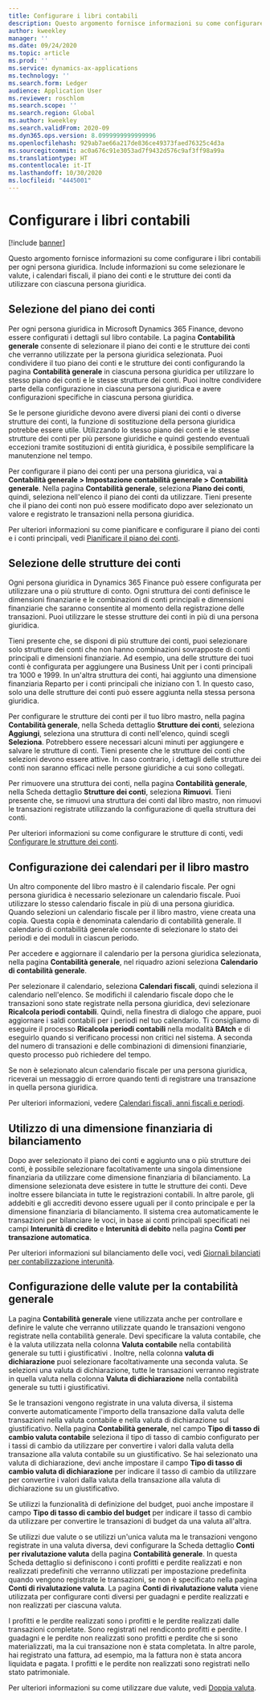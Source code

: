 ```yaml
---
title: Configurare i libri contabili
description: Questo argomento fornisce informazioni su come configurare i libri contabili per ogni persona giuridica. Include informazioni su come selezionare le valute, i calendari fiscali, il piano dei conti e le strutture dei conti da utilizzare con ciascuna persona giuridica.
author: kweekley
manager: ''
ms.date: 09/24/2020
ms.topic: article
ms.prod: ''
ms.service: dynamics-ax-applications
ms.technology: ''
ms.search.form: Ledger
audience: Application User
ms.reviewer: roschlom
ms.search.scope: ''
ms.search.region: Global
ms.author: kweekley
ms.search.validFrom: 2020-09
ms.dyn365.ops.version: 8.0999999999999996
ms.openlocfilehash: 929ab7ae66a217de836ce49373faed76325c4d3a
ms.sourcegitcommit: ac0a676c91e3053ad7f9432d576c9af3ff98a99a
ms.translationtype: HT
ms.contentlocale: it-IT
ms.lasthandoff: 10/30/2020
ms.locfileid: "4445001"
---
```

# <a name="configure-ledgers"></a>Configurare i libri contabili

[!include [banner](../includes/banner.md)]

Questo argomento fornisce informazioni su come configurare i libri contabili per ogni persona giuridica. Include informazioni su come selezionare le valute, i calendari fiscali, il piano dei conti e le strutture dei conti da utilizzare con ciascuna persona giuridica.

## <a name="selecting-the-chart-of-accounts"></a>Selezione del piano dei conti

Per ogni persona giuridica in Microsoft Dynamics 365 Finance, devono essere configurati i dettagli sul libro contabile. La pagina **Contabilità generale** consente di selezionare il piano dei conti e le strutture dei conti che verranno utilizzate per la persona giuridica selezionata. Puoi condividere il tuo piano dei conti e le strutture dei conti configurando la pagina **Contabilità generale** in ciascuna persona giuridica per utilizzare lo stesso piano dei conti e le stesse strutture dei conti. Puoi inoltre condividere parte della configurazione in ciascuna persona giuridica e avere configurazioni specifiche in ciascuna persona giuridica.

Se le persone giuridiche devono avere diversi piani dei conti o diverse strutture dei conti, la funzione di sostituzione della persona giuridica potrebbe essere utile. Utilizzando lo stesso piano dei conti e le stesse strutture dei conti per più persone giuridiche e quindi gestendo eventuali eccezioni tramite sostituzioni di entità giuridica, è possibile semplificare la manutenzione nel tempo.

Per configurare il piano dei conti per una persona giuridica, vai a **Contabilità generale \> Impostazione contabilità generale \> Contabilità generale**. Nella pagina **Contabilità generale**, seleziona **Piano dei conti**, quindi, seleziona nell'elenco il piano dei conti da utilizzare. Tieni presente che il piano dei conti non può essere modificato dopo aver selezionato un valore e registrato le transazioni nella persona giuridica.

Per ulteriori informazioni su come pianificare e configurare il piano dei conti e i conti principali, vedi [Pianificare il piano dei conti](plan-chart-of-accounts.md).

## <a name="selecting-account-structures"></a>Selezione delle strutture dei conti

Ogni persona giuridica in Dynamics 365 Finance può essere configurata per utilizzare una o più strutture di conto. Ogni struttura dei conti definisce le dimensioni finanziarie e le combinazioni di conti principali e dimensioni finanziarie che saranno consentite al momento della registrazione delle transazioni. Puoi utilizzare le stesse strutture dei conti in più di una persona giuridica.

Tieni presente che, se disponi di più strutture dei conti, puoi selezionare solo strutture dei conti che non hanno combinazioni sovrapposte di conti principali e dimensioni finanziarie. Ad esempio, una delle strutture dei tuoi conti è configurata per aggiungere una Business Unit per i conti principali tra 1000 e 1999. In un'altra struttura dei conti, hai aggiunto una dimensione finanziaria Reparto per i conti principali che iniziano con 1. In questo caso, solo una delle strutture dei conti può essere aggiunta nella stessa persona giuridica.

Per configurare le strutture dei conti per il tuo libro mastro, nella pagina **Contabilità generale**, nella Scheda dettaglio **Strutture dei conti**, seleziona **Aggiungi**, seleziona una struttura di conti nell'elenco, quindi scegli **Seleziona**. Potrebbero essere necessari alcuni minuti per aggiungere e salvare le strutture di conti. Tieni presente che le strutture dei conti che selezioni devono essere attive. In caso contrario, i dettagli delle strutture dei conti non saranno efficaci nelle persone giuridiche a cui sono collegati.

Per rimuovere una struttura dei conti, nella pagina **Contabilità generale**, nella Scheda dettaglio **Strutture dei conti**, seleziona **Rimuovi**. Tieni presente che, se rimuovi una struttura dei conti dal libro mastro, non rimuovi le transazioni registrate utilizzando la configurazione di quella struttura dei conti.

Per ulteriori informazioni su come configurare le strutture di conti, vedi [Configurare le strutture dei conti](configure-account-structures.md).

## <a name="configuring-calendars-for-the-ledger"></a>Configurazione dei calendari per il libro mastro

Un altro componente del libro mastro è il calendario fiscale. Per ogni persona giuridica è necessario selezionare un calendario fiscale. Puoi utilizzare lo stesso calendario fiscale in più di una persona giuridica. Quando selezioni un calendario fiscale per il libro mastro, viene creata una copia. Questa copia è denominata calendario di contabilità generale. Il calendario di contabilità generale consente di selezionare lo stato dei periodi e dei moduli in ciascun periodo.

Per accedere e aggiornare il calendario per la persona giuridica selezionata, nella pagina **Contabilità generale**, nel riquadro azioni seleziona **Calendario di contabilità generale**.

Per selezionare il calendario, seleziona **Calendari fiscali**, quindi seleziona il calendario nell'elenco. Se modifichi il calendario fiscale dopo che le transazioni sono state registrate nella persona giuridica, devi selezionare **Ricalcola periodi contabili**. Quindi, nella finestra di dialogo che appare, puoi aggiornare i saldi contabili per i periodi nel tuo calendario. Ti consigliamo di eseguire il processo **Ricalcola periodi contabili** nella modalità **BAtch** e di eseguirlo quando si verificano processi non critici nel sistema. A seconda del numero di transazioni e delle combinazioni di dimensioni finanziarie, questo processo può richiedere del tempo.

Se non è selezionato alcun calendario fiscale per una persona giuridica, riceverai un messaggio di errore quando tenti di registrare una transazione in quella persona giuridica.

Per ulteriori informazioni, vedere [Calendari fiscali, anni fiscali e periodi](../budgeting/fiscal-calendars-fiscal-years-periods.md).

## <a name="using-a-balancing-financial-dimension"></a>Utilizzo di una dimensione finanziaria di bilanciamento

Dopo aver selezionato il piano dei conti e aggiunto una o più strutture dei conti, è possibile selezionare facoltativamente una singola dimensione finanziaria da utilizzare come dimensione finanziaria di bilanciamento. La dimensione selezionata deve esistere in tutte le strutture dei conti. Deve inoltre essere bilanciata in tutte le registrazioni contabili. In altre parole, gli addebiti e gli accrediti devono essere uguali per il conto principale e per la dimensione finanziaria di bilanciamento. Il sistema crea automaticamente le transazioni per bilanciare le voci, in base ai conti principali specificati nei campi **Interunità di credito** e **Interunità di debito** nella pagina **Conti per transazione automatica**.

Per ulteriori informazioni sul bilanciamento delle voci, vedi [Giornali bilanciati per contabilizzazione interunità](example-balanced-journals-interunit-accounting.md).

## <a name="configuring-currencies-for-the-ledger"></a>Configurazione delle valute per la contabilità generale

La pagina **Contabilità generale** viene utilizzata anche per controllare e definire le valute che verranno utilizzate quando le transazioni vengono registrate nella contabilità generale. Devi specificare la valuta contabile, che è la valuta utilizzata nella colonna **Valuta contabile** nella contabilità generale su tutti i giustificativi . Inoltre, nella colonna **valuta di dichiarazione** puoi selezionare facoltativamente una seconda valuta. Se selezioni una valuta di dichiarazione, tutte le transazioni verranno registrate in quella valuta nella colonna **Valuta di dichiarazione** nella contabilità generale su tutti i giustificativi.

Se le transazioni vengono registrate in una valuta diversa, il sistema converte automaticamente l'importo della transazione dalla valuta delle transazioni nella valuta contabile e nella valuta di dichiarazione sul giustificativo. Nella pagina **Contabilità generale**, nel campo **Tipo di tasso di cambio valuta contabile** seleziona il tipo di tasso di cambio configurato per i tassi di cambio da utilizzare per convertire i valori dalla valuta della transazione alla valuta contabile su un giustificativo. Se hai selezionato una valuta di dichiarazione, devi anche impostare il campo **Tipo di tasso di cambio valuta di dichiarazione** per indicare il tasso di cambio da utilizzare per convertire i valori dalla valuta della transazione alla valuta di dichiarazione su un giustificativo.

Se utilizzi la funzionalità di definizione del budget, puoi anche impostare il campo **Tipo di tasso di cambio del budget** per indicare il tasso di cambio da utilizzare per convertire le transazioni di budget da una valuta all'altra.

Se utilizzi due valute o se utilizzi un'unica valuta ma le transazioni vengono registrate in una valuta diversa, devi configurare la Scheda dettaglio **Conti per rivalutazione valuta** della pagina **Contabilità generale**. In questa Scheda dettaglio si definiscono i conti profitti e perdite realizzati e non realizzati predefiniti che verranno utilizzati per impostazione predefinita quando vengono registrate le transazioni, se non è specificato nella pagina **Conti di rivalutazione valuta**. La pagina **Conti di rivalutazione valuta** viene utilizzata per configurare conti diversi per guadagni e perdite realizzati e non realizzati per ciascuna valuta.

I profitti e le perdite realizzati sono i profitti e le perdite realizzati dalle transazioni completate. Sono registrati nel rendiconto profitti e perdite. I guadagni e le perdite non realizzati sono profitti e perdite che si sono materializzati, ma la cui transazione non è stata completata. In altre parole, hai registrato una fattura, ad esempio, ma la fattura non è stata ancora liquidata e pagata. I profitti e le perdite non realizzati sono registrati nello stato patrimoniale.

Per ulteriori informazioni su come utilizzare due valute, vedi [Doppia valuta](dual-currency.md).
